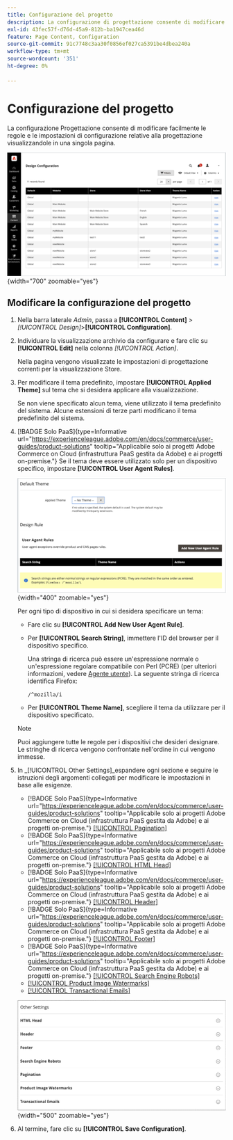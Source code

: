 ```yaml
---
title: Configurazione del progetto
description: La configurazione di progettazione consente di modificare facilmente le regole e le impostazioni di configurazione relative alla progettazione visualizzandole in una singola pagina.
exl-id: 43fec57f-d76d-45a9-812b-ba1947cea46d
feature: Page Content, Configuration
source-git-commit: 91c7748c3aa30f0856ef027ca5391be4dbea240a
workflow-type: tm+mt
source-wordcount: '351'
ht-degree: 0%

---
```


# Configurazione del progetto

La configurazione Progettazione consente di modificare facilmente le regole e le impostazioni di configurazione relative alla progettazione visualizzandole in una singola pagina.

![Pagina Configurazione progettazione](./assets/configuration.png){width="700" zoomable="yes"}

## Modificare la configurazione del progetto

1. Nella barra laterale _Admin_, passa a **[!UICONTROL Content]** > _[!UICONTROL Design]_>**[!UICONTROL Configuration]**.

1. Individuare la visualizzazione archivio da configurare e fare clic su **[!UICONTROL Edit]** nella colonna _[!UICONTROL Action]_.

   Nella pagina vengono visualizzate le impostazioni di progettazione correnti per la visualizzazione Store.

1. Per modificare il tema predefinito, impostare **[!UICONTROL Applied Theme]** sul tema che si desidera applicare alla visualizzazione.

   Se non viene specificato alcun tema, viene utilizzato il tema predefinito del sistema. Alcune estensioni di terze parti modificano il tema predefinito del sistema.

1. [!BADGE Solo PaaS]{type=Informative url="https://experienceleague.adobe.com/en/docs/commerce/user-guides/product-solutions" tooltip="Applicabile solo ai progetti Adobe Commerce on Cloud (infrastruttura PaaS gestita da Adobe) e ai progetti on-premise."} Se il tema deve essere utilizzato solo per un dispositivo specifico, impostare **[!UICONTROL User Agent Rules]**.

   ![Regole agente utente](./assets/configuration-user-agent-rules.png){width="400" zoomable="yes"}

   Per ogni tipo di dispositivo in cui si desidera specificare un tema:

   - Fare clic su **[!UICONTROL Add New User Agent Rule]**.

   - Per **[!UICONTROL Search String]**, immettere l&#39;ID del browser per il dispositivo specifico.

     Una stringa di ricerca può essere un&#39;espressione normale o un&#39;espressione regolare compatibile con Perl (PCRE) (per ulteriori informazioni, vedere [Agente utente](https://en.wikipedia.org/wiki/User_agent)). La seguente stringa di ricerca identifica Firefox:

         /^mozilla/i
     
   - Per **[!UICONTROL Theme Name]**, scegliere il tema da utilizzare per il dispositivo specificato.

   >[!NOTE]
   >
   >Puoi aggiungere tutte le regole per i dispositivi che desideri designare. Le stringhe di ricerca vengono confrontate nell&#39;ordine in cui vengono immesse.

1. In _[!UICONTROL Other Settings]_espandere ogni sezione e seguire le istruzioni degli argomenti collegati per modificare le impostazioni in base alle esigenze.

   - [!BADGE Solo PaaS]{type=Informative url="https://experienceleague.adobe.com/en/docs/commerce/user-guides/product-solutions" tooltip="Applicabile solo ai progetti Adobe Commerce on Cloud (infrastruttura PaaS gestita da Adobe) e ai progetti on-premise."} [[!UICONTROL Pagination]](../catalog/navigation-product-listings.md#pagination-controls)
   - [!BADGE Solo PaaS]{type=Informative url="https://experienceleague.adobe.com/en/docs/commerce/user-guides/product-solutions" tooltip="Applicabile solo ai progetti Adobe Commerce on Cloud (infrastruttura PaaS gestita da Adobe) e ai progetti on-premise."} [[!UICONTROL HTML Head]](page-setup.md#html-head)
   - [!BADGE Solo PaaS]{type=Informative url="https://experienceleague.adobe.com/en/docs/commerce/user-guides/product-solutions" tooltip="Applicabile solo ai progetti Adobe Commerce on Cloud (infrastruttura PaaS gestita da Adobe) e ai progetti on-premise."} [[!UICONTROL Header]](page-setup.md#header)
   - [!BADGE Solo PaaS]{type=Informative url="https://experienceleague.adobe.com/en/docs/commerce/user-guides/product-solutions" tooltip="Applicabile solo ai progetti Adobe Commerce on Cloud (infrastruttura PaaS gestita da Adobe) e ai progetti on-premise."} [[!UICONTROL Footer]](page-setup.md#footer)
   - [!BADGE Solo PaaS]{type=Informative url="https://experienceleague.adobe.com/en/docs/commerce/user-guides/product-solutions" tooltip="Applicabile solo ai progetti Adobe Commerce on Cloud (infrastruttura PaaS gestita da Adobe) e ai progetti on-premise."} [[!UICONTROL Search Engine Robots]](../merchandising-promotions/seo-overview.md#search-engine-robots)
   - [[!UICONTROL Product Image Watermarks]](../catalog/product-image.md#watermarks)
   - [[!UICONTROL Transactional Emails]](../systems/email-templates.md#configure-email-templates)

   ![Altre impostazioni da modificare](./assets/configuration-other-settings.png){width="500" zoomable="yes"}

1. Al termine, fare clic su **[!UICONTROL Save Configuration]**.
